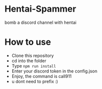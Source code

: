 # Hentai-Spammer
bomb a discord channel with hentai
# How to use
<ul>
  <li>Clone this repository</li>
  <li>cd into the folder</li>
  <li>Type <code>npm run install</code></li>
  <li>Enter your discord token in the config.json</li>
  <li>Enjoy, the command is call911</li>
  <li>u dont need to prefix :)</li>
</ul>
